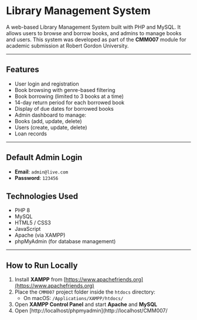 # Library Management System

A web-based Library Management System built with PHP and MySQL. It allows users to browse and borrow books, and admins to manage books and users. This system was developed as part of the **CMM007** module for academic submission at Robert Gordon University.

---

## Features

- User login and registration
- Book browsing with genre-based filtering
- Book borrowing (limited to 3 books at a time)
- 14-day return period for each borrowed book
- Display of due dates for borrowed books
- Admin dashboard to manage:
- Books (add, update, delete)
- Users (create, update, delete)
- Loan records

---

## Default Admin Login

- **Email**: `admin@live.com`  
- **Password**: `123456`

## Technologies Used

- PHP 8
- MySQL
- HTML5 / CSS3
- JavaScript
- Apache (via XAMPP)
- phpMyAdmin (for database management)

---

## How to Run Locally

1. Install **XAMPP** from [https://www.apachefriends.org](https://www.apachefriends.org)
2. Place the `CMM007` project folder inside the `htdocs` directory:
   - On macOS: `/Applications/XAMPP/htdocs/`
3. Open **XAMPP Control Panel** and start **Apache** and **MySQL**
4. Open [http://localhost/phpmyadmin](http://localhost/CMM007/

